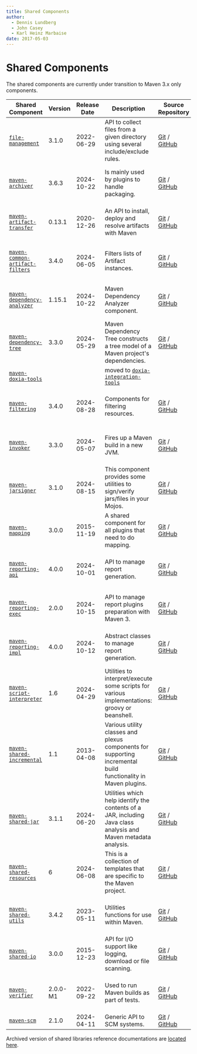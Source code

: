 ```yaml
---
title: Shared Components
author: 
  - Dennis Lundberg
  - John Casey
  - Karl Heinz Marbaise
date: 2017-05-03
---
```


<!-- Licensed to the Apache Software Foundation (ASF) under one-->
<!-- or more contributor license agreements.  See the NOTICE file-->
<!-- distributed with this work for additional information-->
<!-- regarding copyright ownership.  The ASF licenses this file-->
<!-- to you under the Apache License, Version 2.0 (the-->
<!-- "License"); you may not use this file except in compliance-->
<!-- with the License.  You may obtain a copy of the License at-->
<!---->
<!--   http://www.apache.org/licenses/LICENSE-2.0-->
<!---->
<!-- Unless required by applicable law or agreed to in writing,-->
<!-- software distributed under the License is distributed on an-->
<!-- "AS IS" BASIS, WITHOUT WARRANTIES OR CONDITIONS OF ANY-->
<!-- KIND, either express or implied.  See the License for the-->
<!-- specific language governing permissions and limitations-->
<!-- under the License.-->
<!-- NOTE: For help with the syntax of this file, see:-->
<!-- https://maven.apache.org/doxia/references/apt-format.html-->
# Shared Components

The shared components are currently under transition to Maven 3\.x only components\.

|**Shared Component**|**Version**|**Release Date**|**Description**|**Source Repository**|**Issue Tracking**|
|---|---|---|---|---|---|
|[ `file-management`](/shared/file\-management/)|3\.1\.0|2022\-06\-29|API to collect files from a given directory using several include/exclude rules\.|[Git](https://gitbox\.apache\.org/repos/asf/maven\-file\-management\.git) / [GitHub](https://github\.com/apache/maven\-file\-management/)|[JIRA](https://issues\.apache\.org/jira/issues/?jql=project = MSHARED AND status \!= Closed AND component = file\-management)|
|[ `maven-archiver`](/shared/maven\-archiver/)|3\.6\.3|2024\-10\-22|Is mainly used by plugins to handle packaging\.|[Git](https://gitbox\.apache\.org/repos/asf/maven\-archiver\.git) / [GitHub](https://github\.com/apache/maven\-archiver/)|[JIRA](https://issues\.apache\.org/jira/issues/?jql=project = MSHARED AND status \!= Closed AND component = maven\-archiver)|
|[ `maven-artifact-transfer`](/shared/maven\-artifact\-transfer/)|0\.13\.1|2020\-12\-26|An API to install, deploy and resolve artifacts with Maven|[Git](https://gitbox\.apache\.org/repos/asf/maven\-artifact\-transfer\.git) / [GitHub](https://github\.com/apache/maven\-artifact\-transfer/)|[JIRA](https://issues\.apache\.org/jira/issues/?jql=project = MSHARED AND status \!= Closed AND component = maven\-artifact\-transfer)|
|[ `maven-common-artifact-filters`](/shared/maven\-common\-artifact\-filters/)|3\.4\.0|2024\-06\-05|Filters lists of Artifact instances\.|[Git](https://gitbox\.apache\.org/repos/asf/maven\-common\-artifact\-filters\.git) / [GitHub](https://github\.com/apache/maven\-common\-artifact\-filters/)|[JIRA](https://issues\.apache\.org/jira/issues/?jql=project = MSHARED AND status \!= Closed AND component = maven\-common\-artifact\-filters)|
|[ `maven-dependency-analyzer`](/shared/maven\-dependency\-analyzer/)|1\.15\.1|2024\-10\-22|Maven Dependency Analyzer component\.|[Git](https://gitbox\.apache\.org/repos/asf/maven\-dependency\-analyzer\.git) / [GitHub](https://github\.com/apache/maven\-dependency\-analyzer/)|[JIRA](https://issues\.apache\.org/jira/issues/?jql=project = MSHARED AND status \!= Closed AND component = maven\-dependency\-analyzer)|
|[ `maven-dependency-tree`](/shared/maven\-dependency\-tree/)|3\.3\.0|2024\-05\-29|Maven Dependency Tree constructs a tree model of a Maven project&apos;s dependencies\.|[Git](https://gitbox\.apache\.org/repos/asf/maven\-dependency\-tree\.git) / [GitHub](https://github\.com/apache/maven\-dependency\-tree/)|[JIRA](https://issues\.apache\.org/jira/issues/?jql=project = MSHARED AND status \!= Closed AND component = maven\-dependency\-tree)|
|[ `maven-doxia-tools`](/doxia/doxia\-sitetools/doxia\-integration\-tools/)|||moved to [ `doxia-integration-tools`](/doxia/doxia\-sitetools/doxia\-integration\-tools/)|||
|[ `maven-filtering`](/shared/maven\-filtering/)|3\.4\.0|2024\-08\-28|Components for filtering resources\.|[Git](https://gitbox\.apache\.org/repos/asf/maven\-filtering\.git) / [GitHub](https://github\.com/apache/maven\-filtering/)|[JIRA](https://issues\.apache\.org/jira/issues/?jql=project = MSHARED AND status \!= Closed AND component = maven\-filtering)|
|[ `maven-invoker`](/shared/maven\-invoker/)|3\.3\.0|2024\-05\-07|Fires up a Maven build in a new JVM\.|[Git](https://gitbox\.apache\.org/repos/asf/maven\-invoker\.git) / [GitHub](https://github\.com/apache/maven\-invoker/)|[JIRA](https://issues\.apache\.org/jira/issues/?jql=project = MSHARED AND status \!= Closed AND component = maven\-invoker)|
|[ `maven-jarsigner`](/shared/maven\-jarsigner/)|3\.1\.0|2024\-08\-15|This component provides some utilities to sign/verify jars/files in your Mojos\.|[Git](https://gitbox\.apache\.org/repos/asf/maven\-jarsigner\.git) / [GitHub](https://github\.com/apache/maven\-jarsigner/)|[JIRA](https://issues\.apache\.org/jira/issues/?jql=project = MSHARED AND status \!= Closed AND component = maven\-jarsigner)|
|[ `maven-mapping`](/shared/maven\-mapping/)|3\.0\.0|2015\-11\-19|A shared component for all plugins that need to do mapping\.|[Git](https://gitbox\.apache\.org/repos/asf/maven\-mapping\.git) / [GitHub](https://github\.com/apache/maven\-mapping/)|[JIRA](https://issues\.apache\.org/jira/issues/?jql=project = MSHARED AND status \!= Closed AND component = maven\-mapping)|
|[ `maven-reporting-api`](/shared/maven\-reporting\-api/)|4\.0\.0|2024\-10\-01|API to manage report generation\.|[Git](https://gitbox\.apache\.org/repos/asf/maven\-reporting\-api\.git) / [GitHub](https://github\.com/apache/maven\-reporting\-api/)|[JIRA](https://issues\.apache\.org/jira/issues/?jql=project = MSHARED AND status \!= Closed AND component = maven\-reporting\-api)|
|[ `maven-reporting-exec`](/shared/maven\-reporting\-exec/)|2\.0\.0|2024\-10\-15|API to manage report plugins preparation with Maven 3\.|[Git](https://gitbox\.apache\.org/repos/asf/maven\-reporting\-exec\.git) / [GitHub](https://github\.com/apache/maven\-reporting\-exec/)|[JIRA](https://issues\.apache\.org/jira/issues/?jql=project = MSHARED AND status \!= Closed AND component = maven\-reporting\-exec)|
|[ `maven-reporting-impl`](/shared/maven\-reporting\-impl/)|4\.0\.0|2024\-10\-12|Abstract classes to manage report generation\.|[Git](https://gitbox\.apache\.org/repos/asf/maven\-reporting\-impl\.git) / [GitHub](https://github\.com/apache/maven\-reporting\-impl/)|[JIRA](https://issues\.apache\.org/jira/issues/?jql=project = MSHARED AND status \!= Closed AND component = maven\-reporting\-impl)|
|[ `maven-script-interpreter`](/shared/maven\-script\-interpreter/)|1\.6|2024\-04\-29|Utilities to interpret/execute some scripts for various implementations: groovy or beanshell\.|[Git](https://gitbox\.apache\.org/repos/asf/maven\-script\-interpreter\.git) / [GitHub](https://github\.com/apache/maven\-script\-interpreter/)|[JIRA](https://issues\.apache\.org/jira/issues/?jql=project = MSHARED AND status \!= Closed AND component = maven\-script\-interpreter)|
|[ `maven-shared-incremental`](/shared/maven\-shared\-incremental/)|1\.1|2013\-04\-08|Various utility classes and plexus components for supporting incremental build functionality in Maven plugins\.|[Git](https://gitbox\.apache\.org/repos/asf/maven\-shared\-incremental\.git) / [GitHub](https://github\.com/apache/maven\-shared\-incremental/)|[JIRA](https://issues\.apache\.org/jira/issues/?jql=project = MSHARED AND status \!= Closed AND component = maven\-shared\-incremental)|
|[ `maven-shared-jar`](/shared/maven\-shared\-jar/)|3\.1\.1|2024\-06\-20|Utilities which help identify the contents of a JAR, including Java class analysis and Maven metadata analysis\.|[Git](https://gitbox\.apache\.org/repos/asf/maven\-shared\-jar\.git) / [GitHub](https://github\.com/apache/maven\-shared\-jar/)|[JIRA](https://issues\.apache\.org/jira/issues/?jql=project = MSHARED AND status \!= Closed AND component = maven\-shared\-jar)|
|[ `maven-shared-resources`](/shared/maven\-shared\-resources/)|6|2024\-06\-08|This is a collection of templates that are specific to the Maven project\.|[Git](https://gitbox\.apache\.org/repos/asf/maven\-shared\-resources\.git) / [GitHub](https://github\.com/apache/maven\-shared\-resources/)|[JIRA](https://issues\.apache\.org/jira/issues/?jql=project = MSHARED AND status \!= Closed AND component = maven\-shared\-resources)|
|[ `maven-shared-utils`](/shared/maven\-shared\-utils/)|3\.4\.2|2023\-05\-11|Utilities functions for use within Maven\.|[Git](https://gitbox\.apache\.org/repos/asf/maven\-shared\-utils\.git) / [GitHub](https://github\.com/apache/maven\-shared\-utils/)|[JIRA](https://issues\.apache\.org/jira/issues/?jql=project = MSHARED AND status \!= Closed AND component = maven\-shared\-utils)|
|[ `maven-shared-io`](/shared/maven\-shared\-io/)|3\.0\.0|2015\-12\-23|API for I/O support like logging, download or file scanning\.|[Git](https://gitbox\.apache\.org/repos/asf/maven\-shared\-io\.git) / [GitHub](https://github\.com/apache/maven\-shared\-io/)|[JIRA](https://issues\.apache\.org/jira/issues/?jql=project = MSHARED AND status \!= Closed AND component = maven\-shared\-io)|
|[ `maven-verifier`](/shared/maven\-verifier/)|2\.0\.0\-M1|2022\-09\-22|Used to run Maven builds as part of tests\.|[Git](https://gitbox\.apache\.org/repos/asf/maven\-verifier\.git) / [GitHub](https://github\.com/apache/maven\-verifier/)|[JIRA](https://issues\.apache\.org/jira/issues/?jql=project = MSHARED AND status \!= Closed AND component = maven\-verifier)|
|[ `maven-scm`](/scm/)|2\.1\.0|2024\-04\-11|Generic API to SCM systems\.|[Git](https://gitbox\.apache\.org/repos/asf/maven\-scm\.git) / [GitHub](https://github\.com/apache/maven\-scm/)|[JIRA](https://issues\.apache\.org/jira/browse/SCM)|

Archived version of shared libraries reference documentations are [located here](\.\./shared\-archives/)\.

